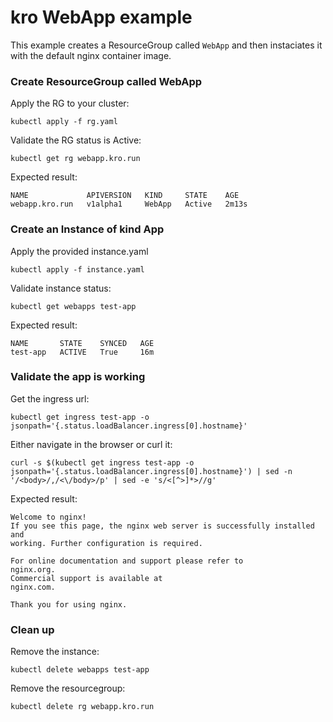 # kro WebApp example

This example creates a ResourceGroup called `WebApp` and then instaciates it with
the default nginx container image.

### Create ResourceGroup called WebApp

Apply the RG to your cluster:

```
kubectl apply -f rg.yaml
```

Validate the RG status is Active:

```
kubectl get rg webapp.kro.run
```

Expected result:

```
NAME             APIVERSION   KIND     STATE    AGE
webapp.kro.run   v1alpha1     WebApp   Active   2m13s
```

### Create an Instance of kind App

Apply the provided instance.yaml

```
kubectl apply -f instance.yaml
```

Validate instance status:

```
kubectl get webapps test-app
```

Expected result:

```
NAME       STATE    SYNCED   AGE
test-app   ACTIVE   True     16m
```

### Validate the app is working

Get the ingress url:

```
kubectl get ingress test-app -o jsonpath='{.status.loadBalancer.ingress[0].hostname}'
```

Either navigate in the browser or curl it:

```
curl -s $(kubectl get ingress test-app -o jsonpath='{.status.loadBalancer.ingress[0].hostname}') | sed -n '/<body>/,/<\/body>/p' | sed -e 's/<[^>]*>//g'
```

Expected result:

```
Welcome to nginx!
If you see this page, the nginx web server is successfully installed and
working. Further configuration is required.

For online documentation and support please refer to
nginx.org.
Commercial support is available at
nginx.com.

Thank you for using nginx.
```

### Clean up

Remove the instance:

```
kubectl delete webapps test-app
```

Remove the resourcegroup:

```
kubectl delete rg webapp.kro.run
```

